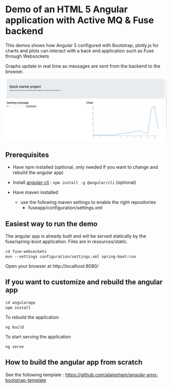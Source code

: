# Demo of an HTML 5 Angular application with Active MQ & Fuse backend

This demos shows how Angular 5 configured with Bootstrap, plotly.js for charts and plots can interact with a back end application such as Fuse through Websockets

Graphs update in real time as messages are sent from the backend to the browser.

![Screenshot](screen.png)

## Prerequisites

* Have npm installed (optional, only needed if you want to change and rebuild the angular app)
* Install [angular-cli](https://angular.io/guide/quickstart) : `npm install -g @angular/cli` (optional)

* Have maven installed
  * use the following maven settings  to enable  the right repositories
    * fuseapp/configuration/settings.xml

## Easiest way to run the demo

The angular app is already built and will be served statically by the fuse/spring-boot application. Files are in resources/static.

    cd fuse-websockets
    mvn --settings configuration/settings.xml spring-boot:run

Open your browser at http://localhost:8080/

## If you want to customize and rebuild the angular app

    cd angularapp
    npm install

To rebuild the application

    ng build

To start serving the application

    ng serve

## How to build the angular app from scratch

See the following template :
    https://github.com/alainpham/angular-amq-bootstrap-template
